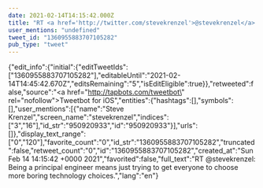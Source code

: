 ```yaml
---
date: 2021-02-14T14:15:42.000Z
title: "RT <a href='http://twitter.com/stevekrenzel'>@stevekrenzel</a>: Being a principal engineer means just trying to get everyone to choose more boring technology choices.″"
user_mentions: "undefined"
tweet_id: "1360955883707105282"
pub_type: "tweet"
---
```

{"edit_info":{"initial":{"editTweetIds":["1360955883707105282"],"editableUntil":"2021-02-14T14:45:42.670Z","editsRemaining":"5","isEditEligible":true}},"retweeted":false,"source":"<a href=\"http://tapbots.com/tweetbot\" rel=\"nofollow\">Tweetbot for iΟS</a>","entities":{"hashtags":[],"symbols":[],"user_mentions":[{"name":"Steve Krenzel","screen_name":"stevekrenzel","indices":["3","16"],"id_str":"950920933","id":"950920933"}],"urls":[]},"display_text_range":["0","120"],"favorite_count":"0","id_str":"1360955883707105282","truncated":false,"retweet_count":"0","id":"1360955883707105282","created_at":"Sun Feb 14 14:15:42 +0000 2021","favorited":false,"full_text":"RT @stevekrenzel: Being a principal engineer means just trying to get everyone to choose more boring technology choices.","lang":"en"}
